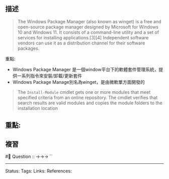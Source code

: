 ## 描述


> The Windows Package Manager (also known as winget) is a free and open-source package manager designed by Microsoft for Windows 10 and Windows 11. It consists of a command-line utility and a set of services for installing applications.[3][4] Independent software vendors can use it as a distribution channel for their software packages.

重點:
- Windows Package Manager 是一個window平台下的軟體套件管理系統，提供一系列指令來安裝/卸載/更新套件
- Windows Package Manage別名為winget，是由微軟單方面開發的


> The `Install-Module` cmdlet gets one or more modules that meet specified criteria from an online repository. The cmdlet verifies that search results are valid modules and copies the module folders to the installation location

重點:
-


## 複習
#🧠 Question :: ->->-> ``

---
Status: 
Tags:
Links:
References: